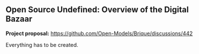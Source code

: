 ## Open Source Undefined: Overview of the Digital Bazaar

**Project proposal:** https://github.com/Open-Models/Brique/discussions/442

Everything has to be created.
